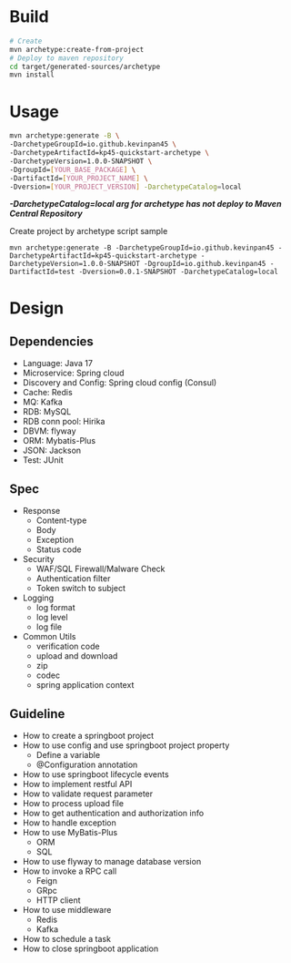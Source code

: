 # Build
```bash
# Create
mvn archetype:create-from-project
# Deploy to maven repository
cd target/generated-sources/archetype
mvn install
```

# Usage
```bash
mvn archetype:generate -B \
-DarchetypeGroupId=io.github.kevinpan45 \
-DarchetypeArtifactId=kp45-quickstart-archetype \
-DarchetypeVersion=1.0.0-SNAPSHOT \
-DgroupId=[YOUR_BASE_PACKAGE] \
-DartifactId=[YOUR_PROJECT_NAME] \
-Dversion=[YOUR_PROJECT_VERSION] -DarchetypeCatalog=local
```

***-DarchetypeCatalog=local arg for archetype has not deploy to Maven Central Repository***

Create project by archetype script sample
```
mvn archetype:generate -B -DarchetypeGroupId=io.github.kevinpan45 -DarchetypeArtifactId=kp45-quickstart-archetype -DarchetypeVersion=1.0.0-SNAPSHOT -DgroupId=io.github.kevinpan45 -DartifactId=test -Dversion=0.0.1-SNAPSHOT -DarchetypeCatalog=local
```

# Design

## Dependencies
* Language: Java 17
* Microservice: Spring cloud
* Discovery and Config: Spring cloud config (Consul)
* Cache: Redis
* MQ: Kafka
* RDB: MySQL
* RDB conn pool: Hirika
* DBVM: flyway
* ORM: Mybatis-Plus
* JSON: Jackson
* Test: JUnit

## Spec
* Response
  * Content-type
  * Body
  * Exception
  * Status code
* Security
  * WAF/SQL Firewall/Malware Check
  * Authentication filter
  * Token switch to subject
* Logging
  * log format
  * log level
  * log file
* Common Utils
  * verification code
  * upload and download
  * zip
  * codec
  * spring application context

## Guideline
* How to create a springboot project
* How to use config and use springboot project property
  * Define a variable
  * @Configuration annotation
* How to use springboot lifecycle events
* How to implement restful API
* How to validate request parameter
* How to process upload file
* How to get authentication and authorization info
* How to handle exception
* How to use MyBatis-Plus
  * ORM
  * SQL
* How to use flyway to manage database version
* How to invoke a RPC call
  * Feign
  * GRpc
  * HTTP client
* How to use middleware
  * Redis
  * Kafka
* How to schedule a task
* How to close springboot application
